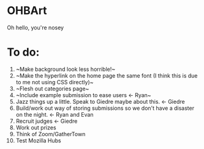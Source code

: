 # OHBArt
Oh hello, you're nosey

# To do:
1. ~Make background look less horrible!~
1. ~Make the hyperlink on the home page the same font (I think this is due to me not using CSS directly)~
2. ~Flesh out categories page~
3. ~Include example submission to ease users <- Ryan~
4. Jazz things up a little. Speak to Giedre maybe about this. <- Giedre
5. Build/work out way of storing submissions so we don't have a disaster on the night. <- Ryan and Evan
6. Recruit judges <- Giedre
7. Work out prizes
8. Think of Zoom/GatherTown
9. Test Mozilla Hubs

